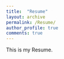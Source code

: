 ```yaml
---
title:  "Resume"
layout: archive
permalink: /Resume/
author_profile: true
comments: true
---
```


This is my Resume.
